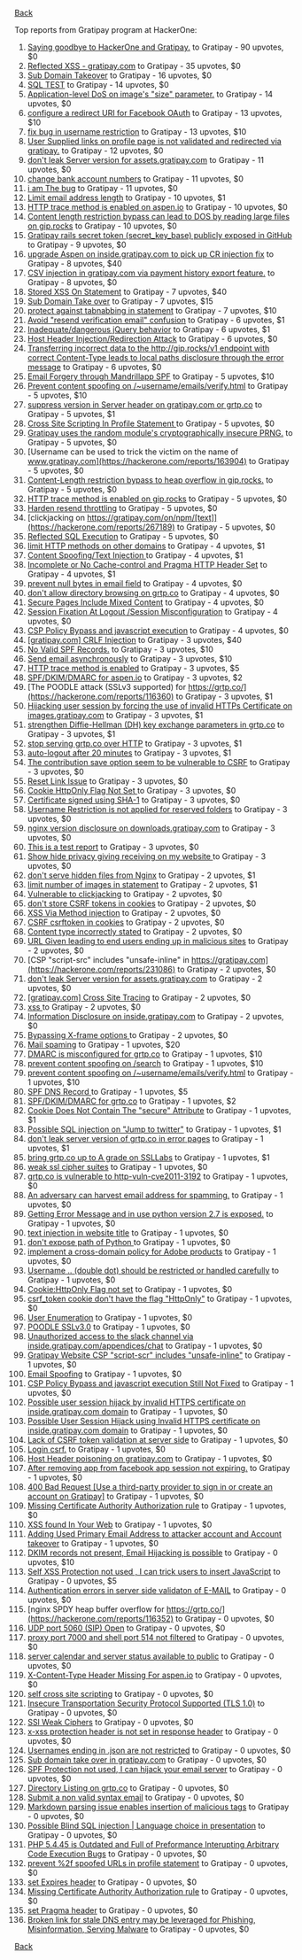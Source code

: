 [Back](../README.md)

Top reports from Gratipay program at HackerOne:

1. [Saying goodbye to HackerOne and Gratipay.](https://hackerone.com/reports/286728) to Gratipay - 90 upvotes, $0
2. [Reflected XSS - gratipay.com](https://hackerone.com/reports/262852) to Gratipay - 35 upvotes, $0
3. [Sub Domain Takeover](https://hackerone.com/reports/221133) to Gratipay - 16 upvotes, $0
4. [SQL TEST](https://hackerone.com/reports/248037) to Gratipay - 14 upvotes, $0
5. [Application-level DoS on image's "size" parameter.](https://hackerone.com/reports/247700) to Gratipay - 14 upvotes, $0
6. [configure a redirect URI for Facebook OAuth](https://hackerone.com/reports/140432) to Gratipay - 13 upvotes, $10
7. [fix bug in username restriction](https://hackerone.com/reports/128121) to Gratipay - 13 upvotes, $10
8. [User Supplied links on profile page is not validated and redirected via gratipay.](https://hackerone.com/reports/151831) to Gratipay - 12 upvotes, $0
9. [don't leak Server version for assets.gratipay.com](https://hackerone.com/reports/149710) to Gratipay - 11 upvotes, $0
10. [change bank account numbers](https://hackerone.com/reports/90805) to Gratipay - 11 upvotes, $0
11. [i am The bug](https://hackerone.com/reports/284807) to Gratipay - 11 upvotes, $0
12. [Limit email address length](https://hackerone.com/reports/127995) to Gratipay - 10 upvotes, $1
13. [HTTP trace method is enabled on aspen.io](https://hackerone.com/reports/203409) to Gratipay - 10 upvotes, $0
14. [Content length restriction bypass can lead to DOS by reading large files on gip.rocks](https://hackerone.com/reports/203388) to Gratipay - 10 upvotes, $0
15. [Gratipay rails secret token (secret_key_base) publicly exposed in GitHub](https://hackerone.com/reports/262620) to Gratipay - 9 upvotes, $0
16. [upgrade Aspen on inside.gratipay.com to pick up CR injection fix](https://hackerone.com/reports/143139) to Gratipay - 8 upvotes, $40
17. [CSV injection in gratipay.com via payment history export feature.](https://hackerone.com/reports/219323) to Gratipay - 8 upvotes, $0
18. [Stored XSS On Statement](https://hackerone.com/reports/84740) to Gratipay - 7 upvotes, $40
19. [Sub Domain Take over](https://hackerone.com/reports/111078) to Gratipay - 7 upvotes, $15
20. [protect against tabnabbing in statement](https://hackerone.com/reports/109161) to Gratipay - 7 upvotes, $10
21. [Avoid "resend verification email" confusion](https://hackerone.com/reports/156542) to Gratipay - 6 upvotes, $1
22. [Inadequate/dangerous jQuery behavior](https://hackerone.com/reports/211149) to Gratipay - 6 upvotes, $1
23. [Host Header Injection/Redirection Attack](https://hackerone.com/reports/157465) to Gratipay - 6 upvotes, $0
24. [Transferring incorrect data to the http://gip.rocks/v1 endpoint with correct Content-Type leads to local paths disclosure through the error message](https://hackerone.com/reports/219601) to Gratipay - 6 upvotes, $0
25. [Email Forgery through Mandrillapp SPF](https://hackerone.com/reports/117097) to Gratipay - 5 upvotes, $10
26. [Prevent content spoofing on /~username/emails/verify.html](https://hackerone.com/reports/117187) to Gratipay - 5 upvotes, $10
27. [suppress version in Server header on gratipay.com or grtp.co](https://hackerone.com/reports/123742) to Gratipay - 5 upvotes, $1
28. [Cross Site Scripting In Profile Statement ](https://hackerone.com/reports/162120) to Gratipay - 5 upvotes, $0
29. [Gratipay uses the random module's cryptographically insecure PRNG.](https://hackerone.com/reports/190373) to Gratipay - 5 upvotes, $0
30. [Username can be used to trick the victim on the name of www.gratipay.com](https://hackerone.com/reports/163904) to Gratipay - 5 upvotes, $0
31. [Content-Length restriction bypass to heap overflow in gip.rocks.](https://hackerone.com/reports/214449) to Gratipay - 5 upvotes, $0
32. [HTTP trace method is enabled on gip.rocks](https://hackerone.com/reports/203384) to Gratipay - 5 upvotes, $0
33. [Harden resend throttling](https://hackerone.com/reports/108645) to Gratipay - 5 upvotes, $0
34. [clickjacking on https://gratipay.com/on/npm/[text]](https://hackerone.com/reports/267189) to Gratipay - 5 upvotes, $0
35. [Reflected SQL Execution](https://hackerone.com/reports/284811) to Gratipay - 5 upvotes, $0
36. [limit HTTP methods on other domains](https://hackerone.com/reports/117142) to Gratipay - 4 upvotes, $1
37. [Content Spoofing/Text Injection ](https://hackerone.com/reports/154921) to Gratipay - 4 upvotes, $1
38. [Incomplete or No Cache-control and Pragma HTTP Header Set](https://hackerone.com/reports/185833) to Gratipay - 4 upvotes, $1
39. [prevent null bytes in email field](https://hackerone.com/reports/150917) to Gratipay - 4 upvotes, $0
40. [don't allow directory browsing on grtp.co](https://hackerone.com/reports/151295) to Gratipay - 4 upvotes, $0
41. [Secure Pages Include Mixed Content](https://hackerone.com/reports/185835) to Gratipay - 4 upvotes, $0
42. [Session Fixation At Logout /Session Misconfiguration](https://hackerone.com/reports/193556) to Gratipay - 4 upvotes, $0
43. [CSP Policy Bypass and javascript execution](https://hackerone.com/reports/241192) to Gratipay - 4 upvotes, $0
44. [[gratipay.com] CRLF Injection](https://hackerone.com/reports/79552) to Gratipay - 3 upvotes, $40
45. [No Valid SPF Records.](https://hackerone.com/reports/116973) to Gratipay - 3 upvotes, $10
46. [Send email asynchronously](https://hackerone.com/reports/128856) to Gratipay - 3 upvotes, $10
47. [HTTP trace method is enabled](https://hackerone.com/reports/109054) to Gratipay - 3 upvotes, $5
48. [SPF/DKIM/DMARC for aspen.io](https://hackerone.com/reports/117159) to Gratipay - 3 upvotes, $2
49. [The POODLE attack (SSLv3 supported) for https://grtp.co/](https://hackerone.com/reports/116360) to Gratipay - 3 upvotes, $1
50. [Hijacking user session by forcing the use of  invalid HTTPs Certificate on images.gratipay.com](https://hackerone.com/reports/124976) to Gratipay - 3 upvotes, $1
51. [strengthen Diffie-Hellman (DH) key exchange parameters in grtp.co](https://hackerone.com/reports/117458) to Gratipay - 3 upvotes, $1
52. [stop serving grtp.co over HTTP](https://hackerone.com/reports/117330) to Gratipay - 3 upvotes, $1
53. [auto-logout after 20 minutes](https://hackerone.com/reports/123897) to Gratipay - 3 upvotes, $1
54. [The contribution save option seem to be vulnerable to CSRF](https://hackerone.com/reports/151827) to Gratipay - 3 upvotes, $0
55. [Reset Link Issue](https://hackerone.com/reports/161918) to Gratipay - 3 upvotes, $0
56. [Cookie HttpOnly Flag Not Set ](https://hackerone.com/reports/190194) to Gratipay - 3 upvotes, $0
57. [Certificate signed using SHA-1](https://hackerone.com/reports/190015) to Gratipay - 3 upvotes, $0
58. [Username Restriction is not applied for reserved folders](https://hackerone.com/reports/163949) to Gratipay - 3 upvotes, $0
59. [nginx version disclosure on downloads.gratipay.com](https://hackerone.com/reports/157507) to Gratipay - 3 upvotes, $0
60. [This is a test report](https://hackerone.com/reports/151165) to Gratipay - 3 upvotes, $0
61. [Show hide privacy giving receiving on my website ](https://hackerone.com/reports/262088) to Gratipay - 3 upvotes, $0
62. [don't serve hidden files from Nginx](https://hackerone.com/reports/120026) to Gratipay - 2 upvotes, $1
63. [limit number of images in statement](https://hackerone.com/reports/117739) to Gratipay - 2 upvotes, $1
64. [Vulnerable to clickjacking](https://hackerone.com/reports/123782) to Gratipay - 2 upvotes, $0
65. [don't store CSRF tokens in cookies](https://hackerone.com/reports/140377) to Gratipay - 2 upvotes, $0
66. [XSS Via Method injection](https://hackerone.com/reports/161621) to Gratipay - 2 upvotes, $0
67. [CSRF csrftoken in cookies](https://hackerone.com/reports/174228) to Gratipay - 2 upvotes, $0
68. [Content type incorrectly stated](https://hackerone.com/reports/190964) to Gratipay - 2 upvotes, $0
69. [URL Given leading to end users ending up in malicious sites](https://hackerone.com/reports/209821) to Gratipay - 2 upvotes, $0
70. [CSP "script-src" includes "unsafe-inline" in https://gratipay.com](https://hackerone.com/reports/231086) to Gratipay - 2 upvotes, $0
71. [don't leak Server version for assets.gratipay.com](https://hackerone.com/reports/151302) to Gratipay - 2 upvotes, $0
72. [[gratipay.com] Cross Site Tracing](https://hackerone.com/reports/152834) to Gratipay - 2 upvotes, $0
73. [xss ](https://hackerone.com/reports/262005) to Gratipay - 2 upvotes, $0
74. [Information Disclosure on inside.gratipay.com](https://hackerone.com/reports/267213) to Gratipay - 2 upvotes, $0
75. [Bypassing X-frame options ](https://hackerone.com/reports/283951) to Gratipay - 2 upvotes, $0
76. [Mail spaming](https://hackerone.com/reports/87531) to Gratipay - 1 upvotes, $20
77. [DMARC is misconfigured for grtp.co](https://hackerone.com/reports/117325) to Gratipay - 1 upvotes, $10
78. [prevent content spoofing on /search](https://hackerone.com/reports/115284) to Gratipay - 1 upvotes, $10
79. [prevent content spoofing on /~username/emails/verify.html](https://hackerone.com/reports/126010) to Gratipay - 1 upvotes, $10
80. [SPF DNS Record ](https://hackerone.com/reports/115275) to Gratipay - 1 upvotes, $5
81. [SPF/DKIM/DMARC for grtp.co](https://hackerone.com/reports/117149) to Gratipay - 1 upvotes, $2
82. [Cookie Does Not Contain The "secure" Attribute](https://hackerone.com/reports/123849) to Gratipay - 1 upvotes, $1
83. [Possible SQL injection on "Jump to twitter"](https://hackerone.com/reports/81701) to Gratipay - 1 upvotes, $1
84. [don't leak server version of grtp.co in error pages](https://hackerone.com/reports/136720) to Gratipay - 1 upvotes, $1
85. [bring grtp.co up to A grade on SSLLabs](https://hackerone.com/reports/131065) to Gratipay - 1 upvotes, $1
86. [weak ssl cipher suites](https://hackerone.com/reports/76303) to Gratipay - 1 upvotes, $0
87. [grtp.co is vulnerable to http-vuln-cve2011-3192](https://hackerone.com/reports/112687) to Gratipay - 1 upvotes, $0
88. [An adversary can harvest email address for spamming.](https://hackerone.com/reports/128035) to Gratipay - 1 upvotes, $0
89. [Getting Error Message and in use python version 2.7 is exposed.](https://hackerone.com/reports/128041) to Gratipay - 1 upvotes, $0
90. [text injection in website title](https://hackerone.com/reports/128764) to Gratipay - 1 upvotes, $0
91. [don't expose path of Python ](https://hackerone.com/reports/138659) to Gratipay - 1 upvotes, $0
92. [implement a cross-domain policy for Adobe products](https://hackerone.com/reports/90778) to Gratipay - 1 upvotes, $0
93. [Username .. (double dot) should be restricted or handled carefully](https://hackerone.com/reports/152477) to Gratipay - 1 upvotes, $0
94. [Cookie:HttpOnly Flag not set](https://hackerone.com/reports/157563) to Gratipay - 1 upvotes, $0
95. [csrf_token cookie don't have the flag "HttpOnly"](https://hackerone.com/reports/123900) to Gratipay - 1 upvotes, $0
96. [User Enumeration](https://hackerone.com/reports/192986) to Gratipay - 1 upvotes, $0
97. [POODLE SSLv3.0](https://hackerone.com/reports/219499) to Gratipay - 1 upvotes, $0
98. [Unauthorized access to the slack channel via inside.gratipay.com/appendices/chat](https://hackerone.com/reports/226648) to Gratipay - 1 upvotes, $0
99. [Gratipay Website CSP "script-scr" includes "unsafe-inline"](https://hackerone.com/reports/231510) to Gratipay - 1 upvotes, $0
100. [Email Spoofing](https://hackerone.com/reports/240987) to Gratipay - 1 upvotes, $0
101. [CSP Policy Bypass and javascript execution Still Not Fixed](https://hackerone.com/reports/241341) to Gratipay - 1 upvotes, $0
102. [Possible user session hijack by invalid HTTPS certificate on inside.gratipay.com domain](https://hackerone.com/reports/241892) to Gratipay - 1 upvotes, $0
103. [Possible User Session Hijack using Invalid HTTPS certificate on inside.gratipay.com domain](https://hackerone.com/reports/242622) to Gratipay - 1 upvotes, $0
104. [Lack of CSRF token validation at server side](https://hackerone.com/reports/163815) to Gratipay - 1 upvotes, $0
105. [Login csrf.](https://hackerone.com/reports/117195) to Gratipay - 1 upvotes, $0
106. [Host Header poisoning on gratipay.com](https://hackerone.com/reports/158482) to Gratipay - 1 upvotes, $0
107. [After removing app from facebook app session not expiring.](https://hackerone.com/reports/129209) to Gratipay - 1 upvotes, $0
108. [400 Bad Request [Use a third-party provider to sign in or create an account on Gratipay]](https://hackerone.com/reports/267212) to Gratipay - 1 upvotes, $0
109. [Missing Certificate Authority Authorization rule](https://hackerone.com/reports/261706) to Gratipay - 1 upvotes, $0
110. [XSS found In Your Web](https://hackerone.com/reports/164922) to Gratipay - 1 upvotes, $0
111. [Adding Used Primary Email Address to attacker account and Account takeover](https://hackerone.com/reports/273647) to Gratipay - 1 upvotes, $0
112. [DKIM records not present, Email Hijacking is possible](https://hackerone.com/reports/84287) to Gratipay - 0 upvotes, $10
113. [Self XSS Protection not used , I can trick users to insert JavaScript](https://hackerone.com/reports/76307) to Gratipay - 0 upvotes, $5
114. [Authentication errors in server side validaton of E-MAIL](https://hackerone.com/reports/80883) to Gratipay - 0 upvotes, $0
115. [nginx SPDY heap buffer overflow for https://grtp.co/](https://hackerone.com/reports/116352) to Gratipay - 0 upvotes, $0
116. [UDP port 5060 (SIP) Open](https://hackerone.com/reports/116774) to Gratipay - 0 upvotes, $0
117. [proxy port 7000 and shell port 514 not filtered](https://hackerone.com/reports/116618) to Gratipay - 0 upvotes, $0
118. [server calendar and server status available to public](https://hackerone.com/reports/116621) to Gratipay - 0 upvotes, $0
119. [X-Content-Type Header Missing For aspen.io](https://hackerone.com/reports/118033) to Gratipay - 0 upvotes, $0
120. [self cross site scripting](https://hackerone.com/reports/245762) to Gratipay - 0 upvotes, $0
121. [Insecure Transportation Security Protocol Supported (TLS 1.0)](https://hackerone.com/reports/163812) to Gratipay - 0 upvotes, $0
122. [SSl Weak Ciphers](https://hackerone.com/reports/244070) to Gratipay - 0 upvotes, $0
123. [x-xss protection header is not set in response header](https://hackerone.com/reports/162336) to Gratipay - 0 upvotes, $0
124. [Usernames ending in .json are not restricted](https://hackerone.com/reports/161935) to Gratipay - 0 upvotes, $0
125. [Sub domain take over in gratipay.com](https://hackerone.com/reports/257331) to Gratipay - 0 upvotes, $0
126. [SPF Protection not used, I can hijack your email server](https://hackerone.com/reports/93157) to Gratipay - 0 upvotes, $0
127. [Directory Listing on grtp.co](https://hackerone.com/reports/109116) to Gratipay - 0 upvotes, $0
128. [Submit a non valid syntax email](https://hackerone.com/reports/131053) to Gratipay - 0 upvotes, $0
129. [Markdown parsing issue enables insertion of malicious tags](https://hackerone.com/reports/116512) to Gratipay - 0 upvotes, $0
130. [Possible Blind SQL injection | Language choice in presentation](https://hackerone.com/reports/131047) to Gratipay - 0 upvotes, $0
131. [PHP 5.4.45 is Outdated and Full of Preformance Interupting Arbitrary Code Execution Bugs](https://hackerone.com/reports/131452) to Gratipay - 0 upvotes, $0
132. [prevent %2f spoofed URLs in profile statement](https://hackerone.com/reports/128910) to Gratipay - 0 upvotes, $0
133. [set Expires header](https://hackerone.com/reports/145207) to Gratipay - 0 upvotes, $0
134. [Missing Certificate Authority Authorization rule](https://hackerone.com/reports/260928) to Gratipay - 0 upvotes, $0
135. [set Pragma header](https://hackerone.com/reports/145206) to Gratipay - 0 upvotes, $0
136. [Broken link for stale DNS entry may be leveraged for Phishing, Misinformation, Serving Malware](https://hackerone.com/reports/279351) to Gratipay - 0 upvotes, $0


[Back](../README.md)